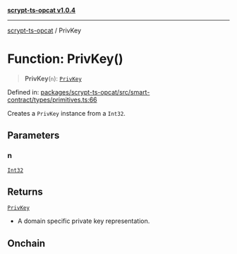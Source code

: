[**scrypt-ts-opcat v1.0.4**](../README.md)

***

[scrypt-ts-opcat](../README.md) / PrivKey

# Function: PrivKey()

> **PrivKey**(`n`): [`PrivKey`](../type-aliases/PrivKey.md)

Defined in: [packages/scrypt-ts-opcat/src/smart-contract/types/primitives.ts:66](https://github.com/OPCAT-Labs/ts-tools/blob/528986f3e4ac436a160988491680cf191c0bf231/packages/scrypt-ts-opcat/src/smart-contract/types/primitives.ts#L66)

Creates a `PrivKey` instance from a `Int32`.

## Parameters

### n

[`Int32`](../type-aliases/Int32.md)

## Returns

[`PrivKey`](../type-aliases/PrivKey.md)

- A domain specific private key representation.

## Onchain
